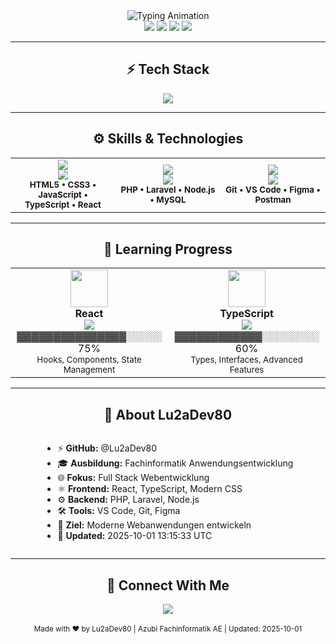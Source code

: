 <div align="center">
  <img src="https://readme-typing-svg.demolab.com?font=Fira+Code&pause=1000&color=FF69B4&center=true&width=480&lines=Frontend+%26+Backend+Developer;Azubi+Fachinformatik+AE;React+%7C+TypeScript+%7C+PHP+%7C+Laravel" alt="Typing Animation" />
  
  <br/>
  
  <img src="https://img.shields.io/badge/Role-Azubi%20Anwendungsentwicklung-ff69b4?style=flat-square"/>
  <img src="https://img.shields.io/badge/Focus-Full%20Stack%20Web%20Development-ff69b4?style=flat-square"/>
  <img src="https://img.shields.io/badge/Theme-Pink%20%26%20Modern-ff69b4?style=flat-square"/>
  <img src="https://img.shields.io/badge/Last%20Updated-2025--10--01%2013:15:33%20UTC-ff69b4?style=flat-square"/>
</div>

---

<div align="center">
  <h2>⚡ Tech Stack</h2>
  <img src="https://skillicons.dev/icons?i=html,css,js,ts,react,php,laravel,nodejs,mysql,git,figma,vscode" />
</div>

---

<div align="center">
  <h2>⚙️ Skills & Technologies</h2>
  
  <table>
    <tr>
      <td align="center" width="33%">
        <img src="https://img.shields.io/badge/Frontend-ff69b4?style=for-the-badge" /><br/>
        <img src="https://skillicons.dev/icons?i=html,css,js,ts,react" /><br/>
        <sub><b>HTML5 • CSS3 • JavaScript • TypeScript • React</b></sub>
      </td>
      <td align="center" width="33%">
        <img src="https://img.shields.io/badge/Backend-ff69b4?style=for-the-badge" /><br/>
        <img src="https://skillicons.dev/icons?i=php,laravel,nodejs,mysql" /><br/>
        <sub><b>PHP • Laravel • Node.js • MySQL</b></sub>
      </td>
      <td align="center" width="33%">
        <img src="https://img.shields.io/badge/Tools-ff69b4?style=for-the-badge" /><br/>
        <img src="https://skillicons.dev/icons?i=git,vscode,figma,postman" /><br/>
        <sub><b>Git • VS Code • Figma • Postman</b></sub>
      </td>
    </tr>
  </table>
</div>

---

<div align="center">
  <h2>📖 Learning Progress</h2>
  
  <table>
    <tr>
      <td align="center" width="50%">
        <img src="https://skillicons.dev/icons?i=react" width="60" /><br/>
        <b>React</b><br/>
        <img src="https://img.shields.io/badge/Progress-75%25-ff69b4?style=for-the-badge" />
        <br/>▓▓▓▓▓▓▓▓▓▓▓▓▓▓▓░░░░░ 75%
        <br/><sub>Hooks, Components, State Management</sub>
      </td>
      <td align="center" width="50%">
        <img src="https://skillicons.dev/icons?i=ts" width="60" /><br/>
        <b>TypeScript</b><br/>
        <img src="https://img.shields.io/badge/Progress-60%25-ff69b4?style=for-the-badge" />
        <br/>▓▓▓▓▓▓▓▓▓▓▓▓░░░░░░░░ 60%
        <br/><sub>Types, Interfaces, Advanced Features</sub>
      </td>
    </tr>
  </table>
</div>

---

<div align="center">
  <h2>👤 About Lu2aDev80</h2>
  
  <div align="left" style="display: inline-block;">
    <ul>
      <li>⚡ <b>GitHub:</b> @Lu2aDev80</li>
      <li>🎓 <b>Ausbildung:</b> Fachinformatik Anwendungsentwicklung</li>
      <li>🌐 <b>Fokus:</b> Full Stack Webentwicklung</li>
      <li>⚛️ <b>Frontend:</b> React, TypeScript, Modern CSS</li>
      <li>⚙️ <b>Backend:</b> PHP, Laravel, Node.js</li>
      <li>🛠️ <b>Tools:</b> VS Code, Git, Figma</li>
      <li>🎯 <b>Ziel:</b> Moderne Webanwendungen entwickeln</li>
      <li>📅 <b>Updated:</b> 2025-10-01 13:15:33 UTC</li>
    </ul>
  </div>
</div>

---

<div align="center">
  <h2>🔗 Connect With Me</h2>
  
  <a href="https://github.com/Lu2aDev80">
    <img src="https://img.shields.io/badge/GitHub-Lu2aDev80-ff69b4?style=for-the-badge&logo=github&logoColor=white" />
  </a>
</div>

<div align="center">
  <br/>
  <sub>Made with ❤️ by Lu2aDev80 | Azubi Fachinformatik AE | Updated: 2025-10-01</sub>
</div>
